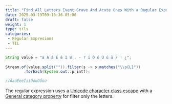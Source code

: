 ```yaml
---
title: "Find All Letters Event Grave And Acute Ones With a Regular Expression"
date: 2025-03-19T09:16:36-05:00
draft: false
weight: 1
type: tils
categories:
 - Regular Expresions
 - TIL
---
```


```java
String value = "a Á á É é Í 8 . - ? í Ó ó Ú ú ü / ! ¿";  
  
Stream.of(value.split("")).filter(s -> s.matches("\\p{L}"))  
        .forEach(System.out::printf);

//ÁaáÉeéÍiíÓóoOÚúü
```

The regular expression uses a [Unicode character class escape](https://developer.mozilla.org/en-US/docs/Web/JavaScript/Reference/Regular_expressions/Unicode_character_class_escape) with  a [General category property](https://www.unicode.org/reports/tr18/#General_Category_Property) for filter only the letters. 
